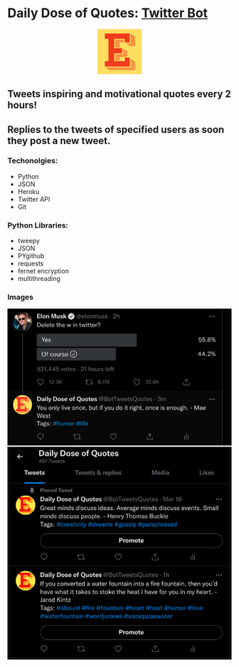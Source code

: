 # Daily Dose of Quotes: <a href="https://twitter.com/BotTweetsQuotes">Twitter Bot</a>

<div align="center">
<img src="images/profile-pic.png" width="20%">
</div>

## Tweets inspiring and motivational quotes every 2 hours!

## Replies to the tweets of specified users as soon they post a new tweet.

### Techonolgies:

<ul>
    <li>Python</li>
    <li>JSON</li>
    <li>Heroku</li>
    <li>Twitter API</li>
    <li>Git</li>
</ul>

### Python Libraries:

<ul>
    <li>tweepy</li>
    <li>JSON</li>
    <li>PYgithub</li>
    <li>requests</li>
    <li>fernet encryption</li>
    <li>multithreading</li>
</ul>

### Images

<img src="images/tweets2.png">
<img src="images/tweets1.png">
